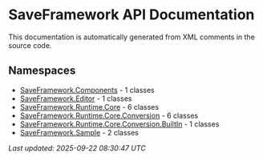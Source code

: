 # SaveFramework API Documentation

This documentation is automatically generated from XML comments in the source code.

## Namespaces

- [SaveFramework.Components](SaveFramework-Components.md) - 1 classes
- [SaveFramework.Editor](SaveFramework-Editor.md) - 1 classes
- [SaveFramework.Runtime.Core](SaveFramework-Runtime-Core.md) - 6 classes
- [SaveFramework.Runtime.Core.Conversion](SaveFramework-Runtime-Core-Conversion.md) - 6 classes
- [SaveFramework.Runtime.Core.Conversion.BuiltIn](SaveFramework-Runtime-Core-Conversion-BuiltIn.md) - 1 classes
- [SaveFramework.Sample](SaveFramework-Sample.md) - 2 classes

*Last updated: 2025-09-22 08:30:47 UTC*
